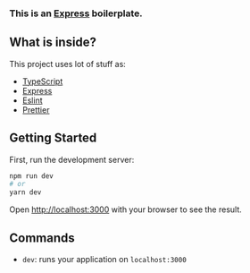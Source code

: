 ### This is an [Express](https://expressjs.com/) boilerplate.

## What is inside?

This project uses lot of stuff as:

- [TypeScript](https://www.typescriptlang.org/)
- [Express](https://expressjs.com/)
- [Eslint](https://eslint.org/)
- [Prettier](https://prettier.io/)

[//]: # (- [Jest]&#40;https://jestjs.io/&#41;)

[//]: # (- [Husky]&#40;https://github.com/typicode/husky&#41;)

## Getting Started

First, run the development server:

```bash
npm run dev
# or
yarn dev
```

Open [http://localhost:3000](http://localhost:3000) with your browser to see the result.

## Commands

- `dev`: runs your application on `localhost:3000`

[//]: # (- `build`: creates the production build version)

[//]: # (- `start`: starts a simple server with the build production code)

[//]: # (- `lint`: runs the linter in all components and pages)

[//]: # (- `test`: runs jest to test all components and pages)

[//]: # (- `test:watch`: runs jest in watch mode)

[//]: # (- `storybook`: runs storybook on `localhost:6006`)

[//]: # (- `build-storybook`: create the build version of storybook)
